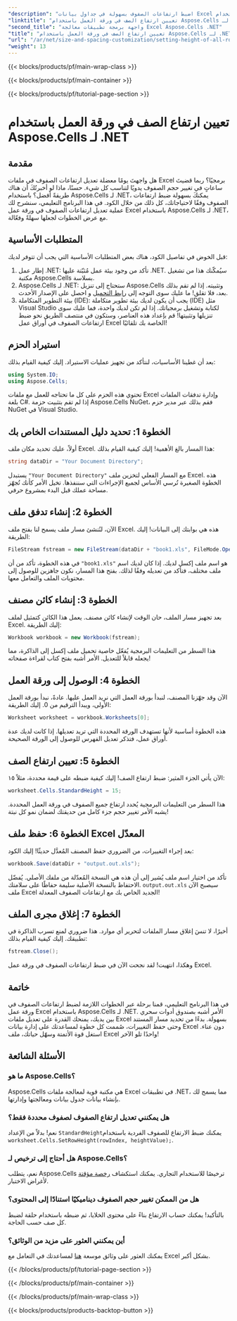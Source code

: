 ```yaml
---
"description": "اضبط ارتفاعات الصفوف بسهولة في جداول بيانات Excel باستخدام Aspose.Cells لـ .NET. اتبع دليلنا الشامل للحصول على تعليمات خطوة بخطوة."
"linktitle": "تعيين ارتفاع الصف في ورقة العمل باستخدام Aspose.Cells لـ .NET"
"second_title": "واجهة برمجة تطبيقات معالجة Excel Aspose.Cells .NET"
"title": "تعيين ارتفاع الصف في ورقة العمل باستخدام Aspose.Cells لـ .NET"
"url": "/ar/net/size-and-spacing-customization/setting-height-of-all-rows-in-worksheet/"
"weight": 13
---
```


{{< blocks/products/pf/main-wrap-class >}}

{{< blocks/products/pf/main-container >}}

{{< blocks/products/pf/tutorial-page-section >}}

# تعيين ارتفاع الصف في ورقة العمل باستخدام Aspose.Cells لـ .NET

## مقدمة
هل واجهتَ يومًا معضلة تعديل ارتفاعات الصفوف في ملفات Excel برمجيًا؟ ربما قضيتَ ساعاتٍ في تغيير حجم الصفوف يدويًا لتناسب كل شيء. حسنًا، ماذا لو أخبرتُكَ أن هناك طريقةً أفضل؟ باستخدام Aspose.Cells لـ .NET، يمكنكَ بسهولة ضبط ارتفاعات الصفوف وفقًا لاحتياجاتك، كل ذلك من خلال الكود. في هذا البرنامج التعليمي، سنشرح لك عملية تعديل ارتفاعات الصفوف في ورقة عمل Excel باستخدام Aspose.Cells لـ .NET، مع عرض الخطوات لجعلها سهلةً وفعّالة.
## المتطلبات الأساسية
قبل الخوض في تفاصيل الكود، هناك بعض المتطلبات الأساسية التي يجب أن تتوفر لديك:
1. إطار عمل .NET: تأكد من وجود بيئة عمل مُثبّتة عليها .NET. سيُمكّنك هذا من تشغيل مكتبة Aspose.Cells بسلاسة.
2. Aspose.Cells لـ .NET: ستحتاج إلى تنزيل Aspose.Cells وتثبيته. إذا لم تقم بذلك بعد، فلا تقلق! ما عليك سوى التوجه إلى [رابط التحميل](https://releases.aspose.com/cells/net/) و احصل على الإصدار الأحدث.
3. بيئة التطوير المتكاملة (IDE): يجب أن يكون لديك بيئة تطوير متكاملة (IDE) مثل Visual Studio لكتابة وتشغيل برمجياتك. إذا لم تكن لديك واحدة، فما عليك سوى تنزيلها وتثبيتها!
قم بإعداد هذه العناصر، وستكون في منتصف الطريق نحو ضبط ارتفاعات الصفوف في أوراق عمل Excel الخاصة بك تلقائيًا!
## استيراد الحزم
بعد أن غطينا الأساسيات، لنتأكد من تجهيز عمليات الاستيراد. إليك كيفية القيام بذلك:
```csharp
using System.IO;
using Aspose.Cells;
```
تحتوي هذه الحزم على كل ما تحتاجه للعمل مع ملفات Excel وإدارة تدفقات الملفات بلغة C#. إذا لم تقم بتثبيت حزمة Aspose.Cells NuGet، فقم بذلك عبر مدير حزم NuGet في Visual Studio.
## الخطوة 1: تحديد دليل المستندات الخاص بك
أولاً، عليك تحديد مكان ملف Excel. هذا المسار بالغ الأهمية! إليك كيفية القيام بذلك:
```csharp
string dataDir = "Your Document Directory";
```
يستبدل `"Your Document Directory"` مع المسار الفعلي لتخزين ملف Excel. هذه الخطوة الصغيرة تُرسي الأساس لجميع الإجراءات التي سننفذها. تخيل الأمر كأنك تُجهّز مساحة عملك قبل البدء بمشروع حرفي.
## الخطوة 2: إنشاء تدفق ملف
الآن، لنُنشئ مسار ملف يسمح لنا بفتح ملف Excel. هذه هي بوابتك إلى البيانات! إليك الطريقة:
```csharp
FileStream fstream = new FileStream(dataDir + "book1.xls", FileMode.Open);
```
في هذه الخطوة، تأكد من أن `"book1.xls"` هو اسم ملف إكسل لديك. إذا كان لديك اسم ملف مختلف، فتأكد من تعديله وفقًا لذلك. بفتح هذا المسار، نكون جاهزين للوصول إلى محتويات الملف والتعامل معها.
## الخطوة 3: إنشاء كائن مصنف
بعد تجهيز مسار الملف، حان الوقت لإنشاء كائن مصنف. يعمل هذا الكائن كتمثيل لملف Excel. إليك الطريقة:
```csharp
Workbook workbook = new Workbook(fstream);
```
هذا السطر من التعليمات البرمجية يُفعّل خاصية تحميل ملف إكسل إلى الذاكرة، مما يجعله قابلاً للتعديل. الأمر أشبه بفتح كتاب لقراءة صفحاته!
## الخطوة 4: الوصول إلى ورقة العمل
الآن وقد جهّزنا المصنف، لنبدأ بورقة العمل التي نريد العمل عليها. عادةً، نبدأ بورقة العمل الأولى، ويبدأ الترقيم من 0. إليك الطريقة:
```csharp
Worksheet worksheet = workbook.Worksheets[0];
```
هذه الخطوة أساسية لأنها تستهدف الورقة المحددة التي تريد تعديلها. إذا كانت لديك عدة أوراق عمل، فتذكر تعديل الفهرس للوصول إلى الورقة الصحيحة.
## الخطوة 5: تعيين ارتفاع الصف
الآن يأتي الجزء المثير: ضبط ارتفاع الصف! إليك كيفية ضبطه على قيمة محددة، مثلاً ١٥:
```csharp
worksheet.Cells.StandardHeight = 15;
```
هذا السطر من التعليمات البرمجية يُحدد ارتفاع جميع الصفوف في ورقة العمل المحددة. يشبه الأمر تغيير حجم جزء كامل من حديقتك لضمان نمو كل نبتة!
## الخطوة 6: حفظ ملف Excel المعدّل
بعد إجراء التغييرات، من الضروري حفظ المصنف المُعدَّل حديثًا! إليك الكود:
```csharp
workbook.Save(dataDir + "output.out.xls");
```
تأكد من اختيار اسم ملف يُشير إلى أن هذه هي النسخة المُعدّلة من ملفك الأصلي. يُفضّل الاحتفاظ بالنسخة الأصلية سليمة حفاظًا على سلامتك. `output.out.xls` سيصبح الآن ملف Excel الجديد الخاص بك مع ارتفاعات الصفوف المعدلة!
## الخطوة 7: إغلاق مجرى الملف
أخيرًا، لا تنسَ إغلاق مسار الملفات لتحرير أي موارد. هذا ضروري لمنع تسرب الذاكرة في تطبيقك. إليك كيفية القيام بذلك:
```csharp
fstream.Close();
```
وهكذا، انتهيت! لقد نجحت الآن في ضبط ارتفاعات الصفوف في ورقة عمل Excel.
## خاتمة
في هذا البرنامج التعليمي، قمنا برحلة عبر الخطوات اللازمة لضبط ارتفاعات الصفوف في ورقة عمل Excel باستخدام Aspose.Cells لـ .NET. الأمر أشبه بصندوق أدوات سحري بين يديك، يمنحك القدرة على تعديل ملفات Excel بسهولة. بدءًا من تحديد مسار المستند وحتى حفظ التغييرات، صُممت كل خطوة لمساعدتك على إدارة بيانات Excel دون عناء. استغل قوة الأتمتة وسهّل حياتك، ملف Excel واحدًا تلو الآخر!
## الأسئلة الشائعة
### ما هو Aspose.Cells؟
Aspose.Cells هي مكتبة قوية لمعالجة ملفات Excel في تطبيقات .NET، مما يسمح لك بإنشاء بيانات جدول بيانات ومعالجتها وإدارتها.
### هل يمكنني تعديل ارتفاع الصفوف لصفوف محددة فقط؟
نعم! بدلاً من الإعداد `StandardHeight`يمكنك ضبط الارتفاع للصفوف الفردية باستخدام `worksheet.Cells.SetRowHeight(rowIndex, heightValue);`.
### هل أحتاج إلى ترخيص لـ Aspose.Cells؟
نعم، يتطلب Aspose.Cells ترخيصًا للاستخدام التجاري. يمكنك استكشاف [رخصة مؤقتة](https://purchase.aspose.com/temporary-license/) لأغراض الاختبار.
### هل من الممكن تغيير حجم الصفوف ديناميكيًا استنادًا إلى المحتوى؟
بالتأكيد! يمكنك حساب الارتفاع بناءً على محتوى الخلايا، ثم ضبطه باستخدام حلقة لضبط كل صف حسب الحاجة.
### أين يمكنني العثور على مزيد من الوثائق؟
يمكنك العثور على وثائق موسعة [هنا](https://reference.aspose.com/cells/net/) لمساعدتك في التعامل مع Excel بشكل أكبر.

{{< /blocks/products/pf/tutorial-page-section >}}

{{< /blocks/products/pf/main-container >}}

{{< /blocks/products/pf/main-wrap-class >}}

{{< blocks/products/products-backtop-button >}}
